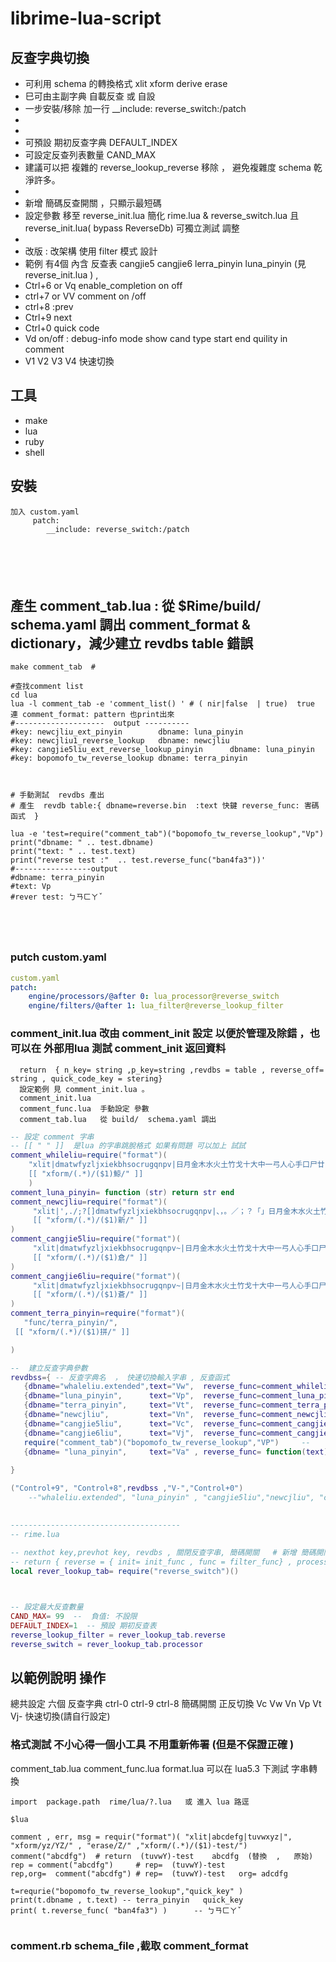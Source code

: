 # librime-lua-script

## 反查字典切換

* 可利用 schema 的轉換格式 xlit xform  derive erase 
* 巳可由主副字典 自載反查    或 自設 
* 一步安裝/移除    加一行 __include: reverse_switch:/patch 
*
* 
* 可預設 期初反查字典 DEFAULT_INDEX
* 可設定反查列表數量  CAND_MAX
* 建議可以把 複雜的 reverse_lookup_reverse 移除 ， 避免複雜度  schema 乾淨許多。
*
* 新增 簡碼反查開關 ，只顯示最短碼 
* 設定參數 移至 reverse_init.lua  簡化 rime.lua  & reverse_switch.lua  且 reverse_init.lua( bypass ReverseDb) 可獨立測試 調整
*
* 改版 : 改架構  使用 filter  模式 設計 
* 範例 有4個 內含 反查表   cangjie5 cangjie6 lerra_pinyin  luna_pinyin   (見 reverse_init.lua ) , 
* Ctrl+6 or Vq enable_completion   on off
* ctrl+7 or VV comment on /off 
* ctrl+8 :prev    
* Ctrl+9 next  
* Ctrl+0 quick code 
* Vd  on/off : debug-info mode show cand type start end quility in comment 
* V1 V2 V3 V4 快速切換  



## 工具
   * make
   * lua
   * ruby  
   * shell 
   
## 安裝
```
加入 custom.yaml
     patch:
	    __include: reverse_switch:/patch 






```
## 產生 comment_tab.lua : 從 $Rime/build/ schema.yaml 調出  comment_format & dictionary，減少建立 revdbs table 錯誤
```
make comment_tab  # 

#查找comment list 
cd lua
lua -l comment_tab -e 'comment_list() ' # ( nir|false  | true)  true 連 comment_format: pattern 也print出來
#--------------------  output ----------
#key: newcjliu_ext_pinyin        dbname: luna_pinyin
#key: newcjliu1_reverse_lookup   dbname: newcjliu
#key: cangjie5liu_ext_reverse_lookup_pinyin      dbname: luna_pinyin
#key: bopomofo_tw_reverse_lookup dbname: terra_pinyin



# 手動測試  revdbs 產出   
# 產生  revdb table:{ dbname=reverse.bin  :text 快鍵 reverse_func: 害碼函式  }

lua -e 'test=require("comment_tab")("bopomofo_tw_reverse_lookup","Vp") 
print("dbname: " .. test.dbname)
print("text: " .. test.text)
print("reverse test :"  .. test.reverse_func("ban4fa3"))'
#-----------------output 
#dbname: terra_pinyin
#text: Vp
#rever test: ㄅㄢㄈㄚˇ





```
### putch custom.yaml
```yaml 
custom.yaml 
patch:  
    engine/processors/@after 0: lua_processor@reverse_switch
    engine/filters/@after 1: lua_filter@reverse_lookup_filter

```




###  comment_init.lua   改由 comment_init  設定 以便於管理及除錯 ，也可以在 外部用lua 測試  comment_init 返回資料
      return  { n_key= string ,p_key=string ,revdbs = table , reverse_off= string , quick_code_key = stering} 
      設定範例 見 comment_init.lua 。 
      comment_init.lua  
      comment_func.lua  手動設定 參數  
      comment_tab.lua   從 build/  schema.yaml 調出 
      
       
       
       
 ```lua
-- 設定 comment 字串 
-- [[ " " ]]  是lua 的字串跳脫格式 如果有問題 可以加上 試試 
 comment_whileliu=require("format")(
     "xlit|dmatwfyzljxiekbhsocrugqnpv|日月金木水火土竹戈十大中一弓人心手口尸廿山女田糸卜魚|",
     [[ "xform/(.*)/($1)鯨/" ]]
     )
 comment_luna_pinyin= function (str) return str end
 comment_newcjliu=require("format")(
      "xlit|',./;?[]dmatwfyzljxiekbhsocrugqnpv|、，。／；？「」日月金木水火土竹戈十大中一弓人心手口尸廿山女田難卜言|",
      [[ "xform/(.*)/($1)新/" ]]  
 )
 comment_cangjie5liu=require("format")(
      "xlit|dmatwfyzljxiekbhsocrugqnpv~|日月金木水火土竹戈十大中一弓人心手口尸廿山女田難卜符～|",
      [[ "xform/(.*)/($1)倉/" ]]
 )
 comment_cangjie6liu=require("format")(
      "xlit|dmatwfyzljxiekbhsocrugqnpv~|日月金木水火土竹戈十大中一弓人心手口尸廿山女田難卜符～|",
      [[ "xform/(.*)/($1)蒼/" ]]
 )
 comment_terra_pinyin=require("format")(
    "func/terra_pinyin/",
  [[ "xform/(.*)/($1)拼/" ]]

 )
 
 --  建立反查字典參數
revdbss={ -- 反查字典名  ， 快速切換輸入字串 , 反查函式
    {dbname="whaleliu.extended",text="Vw",  reverse_func=comment_whileliu },
    {dbname="luna_pinyin",      text="Vp",  reverse_func=comment_luna_pinyin },
    {dbname="terra_pinyin",     text="Vt",  reverse_func=comment_terra_pinyin},
    {dbname="newcjliu",         text="Vn",  reverse_func=comment_newcjliu },
    {dbname="cangjie5liu",      text="Vc",  reverse_func=comment_cangjie5liu },
    {dbname="cangjie6liu",      text="Vj",  reverse_func=comment_cangjie6liu },    --  {db= "terre_pinyin" }    表  沒有快碼
    require("comment_tab")("bopomofo_tw_reverse_lookup","VP")     --    這樣 也可以 調出 一個反查表
    {dbname= "luna_pinyin",     text="Va" , reverse_func= function(text) return "("..text..")",text end } #  
    
}
 
 ("Control+9", "Control+8",revdbss ,"V-","Control+0")
     --"whaleliu.extended", "luna_pinyin" , "cangjie5liu","newcjliu", "cangjie6liu")
     

--------------------------------------
-- rime.lua 
     
-- nexthot key,prevhot key, revdbs , 關閉反查字串, 簡碼開關   # 新增 簡碼開關 (應該對 table_translator 有用)
-- return { reverse = { init= init_func , func = filter_func} , processor= processor_func }
local rever_lookup_tab= require("reverse_switch")()



-- 設定最大反查數量
CAND_MAX= 99  --  負值: 不設限
DEFAULT_INDEX=1  -- 預設 期初反查表
reverse_lookup_filter = rever_lookup_tab.reverse
reverse_switch = rever_lookup_tab.processor
```


## 以範例說明 操作

總共設定 六個 反查字典 
ctrl-0 ctrl-9 ctrl-8  簡碼開關  正反切換  Vc Vw Vn Vp Vt Vj- 快速切換(請自行設定)

### 格式測試    不小心得一個小工具  不用重新佈署 (但是不保證正確 )
  comment_tab.lua  comment_func.lua  format.lua 可以在 lua5.3 下測試 字串轉換 
  

```
import  package.path  rime/lua/?.lua   或 進入 lua 路逕 

$lua

comment , err, msg = requir("format")( "xlit|abcdefg|tuvwxyz|", "xform/yz/YZ/" , "erase/Z/" ,"xform/(.*)/($1)-test/")
comment("abcdfg")  # return  (tuvwY)-test    abcdfg  (替換  ,   原始)
rep = comment("abcdfg")     # rep=  (tuvwY)-test
rep,org=  comment("abcdfg") # rep=  (tuvwY)-test   org= adcdfg

t=requrie("bopomofo_tw_reverse_lookup","quick_key" )
print(t.dbname , t.text) -- terra_pinyin   quick_key
print( t.reverse_func( "ban4fa3") )      -- ㄅㄢㄈㄚˇ


```
### comment.rb schema_file  ,截取 comment_format 

